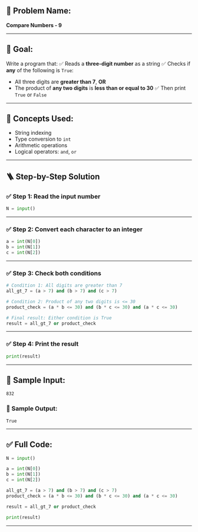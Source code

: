 ## 🧩 **Problem Name:**

**Compare Numbers - 9**

---

## 🎯 **Goal:**

Write a program that:
✅ Reads a **three-digit number** as a string
✅ Checks if **any** of the following is `True`:

- All three digits are **greater than 7**, **OR**
- The product of **any two digits** is **less than or equal to 30**
  ✅ Then print `True` or `False`

---

## 🧠 **Concepts Used:**

- String indexing
- Type conversion to `int`
- Arithmetic operations
- Logical operators: `and`, `or`

---

## 🪜 **Step-by-Step Solution**

### ✅ Step 1: Read the input number

```python
N = input()
```

---

### ✅ Step 2: Convert each character to an integer

```python
a = int(N[0])
b = int(N[1])
c = int(N[2])
```

---

### ✅ Step 3: Check both conditions

```python
# Condition 1: All digits are greater than 7
all_gt_7 = (a > 7) and (b > 7) and (c > 7)

# Condition 2: Product of any two digits is <= 30
product_check = (a * b <= 30) and (b * c <= 30) and (a * c <= 30)

# Final result: Either condition is True
result = all_gt_7 or product_check
```

---

### ✅ Step 4: Print the result

```python
print(result)
```

---

## 🧪 Sample Input:

```
832
```

### 🧾 Sample Output:

```
True
```

---

## ✅ Full Code:

```python
N = input()

a = int(N[0])
b = int(N[1])
c = int(N[2])

all_gt_7 = (a > 7) and (b > 7) and (c > 7)
product_check = (a * b <= 30) and (b * c <= 30) and (a * c <= 30)

result = all_gt_7 or product_check

print(result)
```

---
